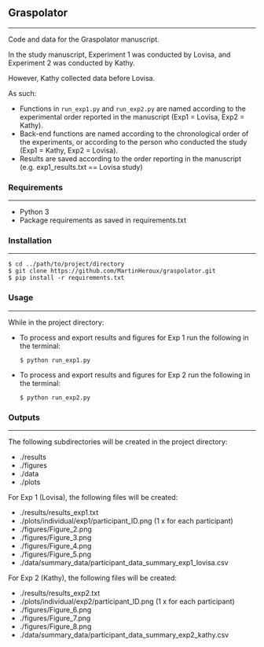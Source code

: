 ## Graspolator 
***
Code and data for the Graspolator manuscript.

In the study manuscript, Experiment 1 was conducted by Lovisa, and Experiment 2 was conducted by Kathy.

However, Kathy collected data before Lovisa. 

As such:
- Functions in ```run_exp1.py``` and ```run_exp2.py``` are named according to the experimental order reported in the manuscript (Exp1 = Lovisa, Exp2 = Kathy).
- Back-end functions are named according to the chronological order of the experiments, or according to the person who conducted the study (Exp1 = Kathy, Exp2 = Lovisa).
- Results are saved according to the order reporting in the manuscript (e.g. exp1_results.txt == Lovisa study)

### Requirements
***
- Python 3
- Package requirements as saved in requirements.txt

### Installation
***
```
$ cd ../path/to/project/directory
$ git clone https://github.com/MartinHeroux/graspolator.git
$ pip install -r requirements.txt
```

### Usage
***
While in the project directory:
- To process and export results and figures for Exp 1 run the following in the terminal:

    ```$ python run_exp1.py```
- To process and export results and figures for Exp 2 run the following in the terminal:

    ```$ python run_exp2.py```


### Outputs
***
The following subdirectories will be created in the project directory:
- ./results
- ./figures
- ./data
- ./plots

For Exp 1 (Lovisa), the following files will be created:
- ./results/results_exp1.txt
- ./plots/individual/exp1/participant_ID.png (1 x  for each participant)
- ./figures/Figure_2.png
- ./figures/Figure_3.png
- ./figures/Figure_4.png
- ./figures/Figure_5.png
- ./data/summary_data/participant_data_summary_exp1_lovisa.csv

For Exp 2 (Kathy), the following files will be created:
- ./results/results_exp2.txt
- ./plots/individual/exp2/participant_ID.png (1 x for each participant)
- ./figures/Figure_6.png
- ./figures/Figure_7.png
- ./figures/Figure_8.png
- ./data/summary_data/participant_data_summary_exp2_kathy.csv
